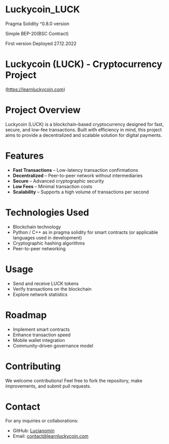 # Luckycoin_LUCK
Pragma Solidity ^0.8.0 version

Simple BEP-20(BSC Contract)

First version Deployed 27.12.2022

# Luckycoin (LUCK) - Cryptocurrency Project

(https://learnluckycoin.com)

# Project Overview
Luckycoin (LUCK) is a blockchain-based cryptocurrency designed for fast, secure, and low-fee transactions. Built with efficiency in mind, this project aims to provide a decentralized and scalable solution for digital payments.

# Features
- **Fast Transactions** – Low-latency transaction confirmations
- **Decentralized** – Peer-to-peer network without intermediaries
- **Secure** – Advanced cryptographic security
- **Low Fees** – Minimal transaction costs
- **Scalability** – Supports a high volume of transactions per second

# Technologies Used
- Blockchain technology
- Python / C++ as in pragma solidity for smart contracts (or applicable languages used in development)
- Cryptographic hashing algorithms
- Peer-to-peer networking


# Usage
- Send and receive LUCK tokens
- Verify transactions on the blockchain
- Explore network statistics

# Roadmap
-  Implement smart contracts
-  Enhance transaction speed
-  Mobile wallet integration
-  Community-driven governance model

# Contributing
We welcome contributions! Feel free to fork the repository, make improvements, and submit pull requests.

# Contact
For any inquiries or collaborations:
- GitHub: [Lucianomin](https://github.com/Lucianomin)
- Email: contact@learnluckycoin.com

